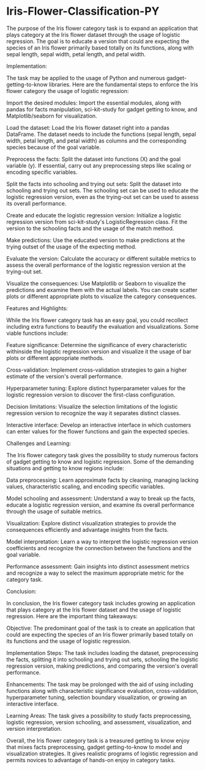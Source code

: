 # Iris-Flower-Classification-PY

The purpose of the Iris flower category task is to expand an application that plays category at the Iris flower dataset through the usage of logistic regression. The goal is to educate a version that could are expecting the species of an Iris flower primarily based totally on its functions, along with sepal length, sepal width, petal length, and petal width.

Implementation:

The task may be applied to the usage of Python and numerous gadget-getting-to-know libraries. Here are the fundamental steps to enforce the Iris flower category the usage of logistic regression:

Import the desired modules: Import the essential modules, along with pandas for facts manipulation, sci-kit-study for gadget getting to know, and Matplotlib/seaborn for visualization.

Load the dataset: Load the Iris flower dataset right into a pandas DataFrame. The dataset needs to include the functions (sepal length, sepal width, petal length, and petal width) as columns and the corresponding species because of the goal variable.

Preprocess the facts: Split the dataset into functions (X) and the goal variable (y). If essential, carry out any preprocessing steps like scaling or encoding specific variables.

Split the facts into schooling and trying out sets: Split the dataset into schooling and trying out sets. The schooling set can be used to educate the logistic regression version, even as the trying-out set can be used to assess its overall performance.

Create and educate the logistic regression version: Initialize a logistic regression version from sci-kit-study's LogisticRegression class. Fit the version to the schooling facts and the usage of the match method.

Make predictions: Use the educated version to make predictions at the trying outset of the usage of the expecting method.

Evaluate the version: Calculate the accuracy or different suitable metrics to assess the overall performance of the logistic regression version at the trying-out set.

Visualize the consequences: Use Matplotlib or Seaborn to visualize the predictions and examine them with the actual labels. You can create scatter plots or different appropriate plots to visualize the category consequences.

Features and Highlights:

While the Iris flower category task has an easy goal, you could recollect including extra functions to beautify the evaluation and visualizations. Some viable functions include:

Feature significance: Determine the significance of every characteristic withinside the logistic regression version and visualize it the usage of bar plots or different appropriate methods.

Cross-validation: Implement cross-validation strategies to gain a higher estimate of the version's overall performance.

Hyperparameter tuning: Explore distinct hyperparameter values for the logistic regression version to discover the first-class configuration.

Decision limitations: Visualize the selection limitations of the logistic regression version to recognize the way it separates distinct classes.

Interactive interface: Develop an interactive interface in which customers can enter values for the flower functions and gain the expected species.

Challenges and Learning:

The Iris flower category task gives the possibility to study numerous factors of gadget getting to know and logistic regression. Some of the demanding situations and getting to know regions include:

Data preprocessing: Learn approximate facts by cleaning, managing lacking values, characteristic scaling, and encoding specific variables.

Model schooling and assessment: Understand a way to break up the facts, educate a logistic regression version, and examine its overall performance through the usage of suitable metrics.

Visualization: Explore distinct visualization strategies to provide the consequences efficiently and advantage insights from the facts.

Model interpretation: Learn a way to interpret the logistic regression version coefficients and recognize the connection between the functions and the goal variable.

Performance assessment: Gain insights into distinct assessment metrics and recognize a way to select the maximum appropriate metric for the category task.

Conclusion:

In conclusion, the Iris flower category task includes growing an application that plays category at the Iris flower dataset and the usage of logistic regression. Here are the important thing takeaways:

Objective: The predominant goal of the task is to create an application that could are expecting the species of an Iris flower primarily based totally on its functions and the usage of logistic regression.

Implementation Steps: The task includes loading the dataset, preprocessing the facts, splitting it into schooling and trying out sets, schooling the logistic regression version, making predictions, and comparing the version's overall performance.

Enhancements: The task may be prolonged with the aid of using including functions along with characteristic significance evaluation, cross-validation, hyperparameter tuning, selection boundary visualization, or growing an interactive interface.

Learning Areas: The task gives a possibility to study facts preprocessing, logistic regression, version schooling, and assessment, visualization, and version interpretation.

Overall, the Iris flower category task is a treasured getting to know enjoy that mixes facts preprocessing, gadget getting-to-know to model and visualization strategies. It gives realistic programs of logistic regression and permits novices to advantage of hands-on enjoy in category tasks.
